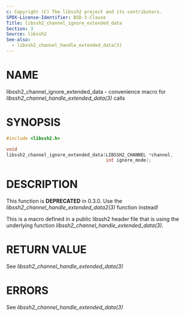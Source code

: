 ```yaml
---
c: Copyright (C) The libssh2 project and its contributors.
SPDX-License-Identifier: BSD-3-Clause
Title: libssh2_channel_ignore_extended_data
Section: 3
Source: libssh2
See-also:
  - libssh2_channel_handle_extended_data(3)
---
```


# NAME

libssh2_channel_ignore_extended_data - convenience macro for *libssh2_channel_handle_extended_data(3)* calls

# SYNOPSIS

~~~c
#include <libssh2.h>

void
libssh2_channel_ignore_extended_data(LIBSSH2_CHANNEL *channel,
                                     int ignore_mode);
~~~

# DESCRIPTION

This function is **DEPRECATED** in 0.3.0. Use the
*libssh2_channel_handle_extended_data2(3)* function instead!

This is a macro defined in a public libssh2 header file that is using the
underlying function *libssh2_channel_handle_extended_data(3)*.

# RETURN VALUE

See *libssh2_channel_handle_extended_data(3)*

# ERRORS

See *libssh2_channel_handle_extended_data(3)*
